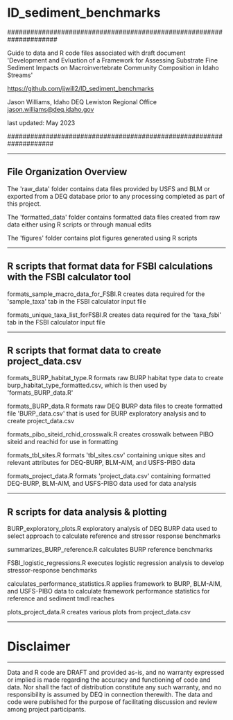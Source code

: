# ID_sediment_benchmarks

#####################################################################

Guide to data and R code files associated with draft document
'Development and Evluation of a Framework for Assessing Substrate
Fine Sediment Impacts on Macroinvertebrate Community Composition
in Idaho Streams'

https://github.com/jjwill2/ID_sediment_benchmarks

Jason Williams, Idaho DEQ Lewiston Regional Office
jason.williams@deq.idaho.gov

last updated: May 2023

####################################################################


---------------------------------------------------------------------
File Organization Overview
---------------------------------------------------------------------

The 'raw_data' folder contains data files provided by USFS and BLM
or exported from a DEQ database prior to any processing completed
as part of this project.

The 'formatted_data' folder contains formatted data files created
from raw data either using R scripts or through manual edits

The 'figures' folder contains plot figures generated using
R scripts


---------------------------------------------------------------------
R scripts that format data for FSBI calculations with the FSBI
calculator tool
---------------------------------------------------------------------

formats_sample_macro_data_for_FSBI.R 
creates data required for the 'sample_taxa' tab in the FSBI calculator
input file

formats_unique_taxa_list_forFSBI.R
creates data required for the 'taxa_fsbi' tab in the FSBI calculator
input file

----------------------------------------------------------------------
R scripts that format data to create project_data.csv
----------------------------------------------------------------------

formats_BURP_habitat_type.R
formats raw BURP habitat type data to create burp_habitat_type_formatted.csv,
which is then used by 'formats_BURP_data.R'

formats_BURP_data.R
formats raw DEQ BURP data files to create formatted file 'BURP_data.csv'
that is used for BURP exploratory analysis and to create 
project_data.csv

formats_pibo_siteid_rchid_crosswalk.R
creates crosswalk between PIBO siteid and reachid for use in formatting

formats_tbl_sites.R
formats 'tbl_sites.csv' containing unique sites and relevant attributes
for DEQ-BURP, BLM-AIM, and USFS-PIBO data

formats_project_data.R
formats 'project_data.csv' containing formatted DEQ-BURP, BLM-AIM, and 
USFS-PIBO data used for data analysis

 
----------------------------------------------------------------------
R scripts for data analysis & plotting
----------------------------------------------------------------------

BURP_exploratory_plots.R
exploratory analysis of DEQ BURP data used to select approach to
calculate reference and stressor response benchmarks

summarizes_BURP_reference.R
calculates BURP reference benchmarks

FSBI_logistic_regressions.R
executes logistic regression analysis to develop stressor-response
benchmarks

calculates_performance_statistics.R
applies framework to BURP, BLM-AIM, and USFS-PIBO data to calculate 
framework performance statistics for reference and sediment tmdl reaches

plots_project_data.R
creates various plots from project_data.csv

----------------------------------------------------------------------
# Disclaimer
----------------------------------------------------------------------
Data and R code are DRAFT and provided as-is, and no warranty 
expressed or implied is made regarding the accuracy and functioning
of code and data. Nor shall the fact of distribution constitute any 
such warranty, and no responsibility is assumed by DEQ in connection 
therewith. The data and code were published for the purpose of 
facilitating discussion and review among project participants.
